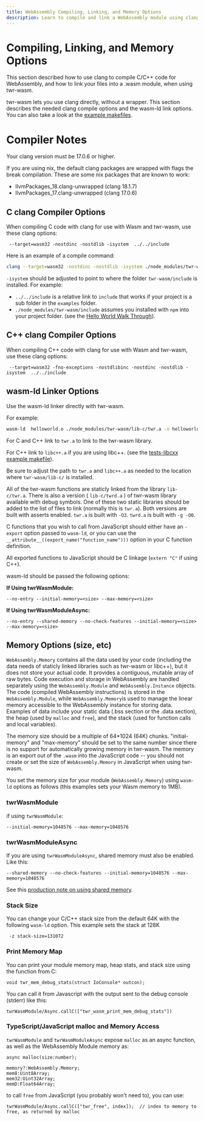 ```yaml
---
title: WebAssembly Compiling, Linking, and Memory Options
description: Learn to compile and link a WebAssembly module using clang and wasm-ld. Learn debug options, memory and stack size options.
---
```


# Compiling, Linking, and Memory Options
This section described how to use clang to compile C/C++ code for WebAssembly, and how to link your files into a .wasm module, when using twr-wasm.

twr-wasm lets you use clang directly, without a wrapper.  This section describes the needed clang compile options and the wasm-ld link options.  You can also take a look at the [example makefiles](../examples/examples-overview.md).

# Compiler Notes
Your clang version must be 17.0.6 or higher.

If you are using nix, the default clang packages are wrapped with flags the break compilation. These are some nix packages that are known to work:
* llvmPackages_18.clang-unwrapped (clang 18.1.7)
* llvmPackages_17.clang-unwrapped (clang 17.0.6)
## C clang Compiler Options
When compiling C code with clang for use with Wasm and twr-wasm, use these clang options:
~~~
 --target=wasm32 -nostdinc -nostdlib -isystem  ../../include
~~~

Here is an example of a compile command:
~~~sh
clang --target=wasm32 -nostdinc -nostdlib -isystem ./node_modules/twr-wasm/include -c  helloworld.c -o helloworld.o
~~~

`-isystem` should be adjusted to point to where the folder `twr-wasm/include` is installed. For example:

- `../../include` is a relative link to `include` that works if your project is a sub folder in the `examples` folder. 
- `./node_modules/twr-wasm/include` assumes you installed with `npm` into your project folder. (see the [Hello World Walk Through](helloworld.md)).

## C++ clang Compiler Options
When compiling C++ code with clang for use with Wasm and twr-wasm, use these clang options:
~~~
 --target=wasm32 -fno-exceptions -nostdlibinc -nostdinc -nostdlib -isystem  ../../include
~~~

## wasm-ld Linker Options
Use the wasm-ld linker directly with twr-wasm.

For example:
~~~sh
wasm-ld  helloworld.o ./node_modules/twr-wasm/lib-c/twr.a -o helloworld.wasm  --no-entry --initial-memory=131072 --max-memory=131072 --export=hello 
~~~

For C and C++ link to `twr.a` to link to the twr-wasm library.

For C++ link to `libc++.a` if you are using libc++. (see the [tests-libcxx example makefile](../examples/examples-libcxx.md)).

Be sure to adjust the path to `twr.a` and `libc++.a` as needed to the location where `twr-wasm/lib-c/` is installed. 

All of the twr-wasm functions are staticly linked from the library `lib-c/twr.a`.  There is also a version ( `lib-c/twrd.a` ) of twr-wasm library available with debug symbols.  One of these two static libraries should be added to the list of files to link (normally this is `twr.a`).  Both versions are built with asserts enabled.  `twr.a` is built with `-O3`.  `twrd.a` is built with `-g -O0`.

C functions that you wish to call from JavaScript should either have an `-export` option passed to `wasm-ld`, or you can use the `__attribute__((export_name("function_name")))` option in your C function definition.

All exported functions to JavaScript should be C linkage (`extern "C"` if using C++).

wasm-ld should be passed the following options:

**If Using twrWasmModule:**
~~~
--no-entry --initial-memory=<size> --max-memory=<size>
~~~

**If Using twrWasmModuleAsync:**
~~~
--no-entry --shared-memory --no-check-features --initial-memory=<size> --max-memory=<size>
~~~

## Memory Options (size, etc)
`WebAssembly.Memory` contains all the data used by your code (including the data needs of staticly linked libraries such as twr-wasm or libc++), but it does not store your actual code. It provides a contiguous, mutable array of raw bytes. Code execution and storage in WebAssembly are handled separately using the `WebAssembly.Module` and `WebAssembly.Instance` objects. The code (compiled WebAssembly instructions) is stored in the `WebAssembly.Module`, while `WebAssembly.Memory`is used to manage the linear memory accessible to the WebAssembly instance for storing data. Examples of data include your static data (.bss section or the .data section), the heap (used by `malloc` and `free`), and the stack (used for function calls and local variables).

The memory size should be a multiple of 64*1024 (64K) chunks. "initial-memory" and "max-memory" should be set to the same number since there is no support for automatically growing memory in twr-wasm.  The memory is an export out of the `.wasm` into the JavaScript code -- you should not create or set the size of `WebAssembly.Memory` in JavaScript when using twr-wasm.

You set the memory size for your module (`WebAssembly.Memory`) using `wasm-ld` options as follows (this examples sets your Wasm memory to 1MB).

### twrWasmModule
if using `twrWasmModule`:
~~~
--initial-memory=1048576 --max-memory=1048576
~~~

### twrWasmModuleAsync
If you are using `twrWasmModuleAsync`, shared memory must also be enabled. Like this:
~~~
--shared-memory --no-check-features --initial-memory=1048576 --max-memory=1048576
~~~

See this [production note on using shared memory](../more/production.md).

### Stack Size
You can change your C/C++ stack size from the default 64K with the following `wasm-ld` option.   This example sets the stack at 128K
~~~
 -z stack-size=131072
~~~

### Print Memory Map
You can print your module memory map, heap stats, and stack size using the function from C:
~~~
void twr_mem_debug_stats(struct IoConsole* outcon);
~~~
You can call it from Javascript with the output sent to the debug console (stderr) like this:
~~~
twrWasmModule/Async.callC(["twr_wasm_print_mem_debug_stats"])
~~~

### TypeScript/JavaScript malloc and Memory Access
`twrWasmModule` and `twrWasmModuleAsync` expose `malloc` as an async function, as well as the WebAssembly Module memory as:
~~~
async malloc(size:number);

memory?:WebAssembly.Memory;
mem8:Uint8Array;
mem32:Uint32Array;
memD:Float64Array;
~~~
to call `free` from JavaScript (you probably won't need to), you can use:
~~~
twrWasmModule/Async.callC(["twr_free", index]);  // index to memory to free, as returned by malloc
~~~  

